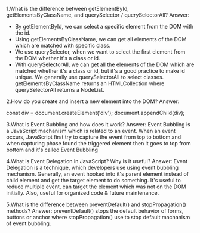 1.What is the difference between getElementById, getElementsByClassName, and querySelector / querySelectorAll?
Answer:

- By getElementById, we can select a specific element from the DOM with the id.
- Using getElementsByClassName, we can get all elements of the DOM which are matched with specific class.
- We use querySelector, when we want to select the first element from the DOM whether it's a class or id.
- With querySelectorAll, we can get all the elements of the DOM which are matched whether it's a class or id, but it's a good practice to make id unique. We generally use querySelectorAll to select classes.
getElementsByClassName returns an HTMLCollection where querySelectorAll returns a NodeList.

2.How do you create and insert a new element into the DOM?
Answer:

const div = document.createElement('div');
document.appendChild(div);

3.What is Event Bubbling and how does it work?
Answer: Event Bubbling is a JavaScript machanism which is related to an event. When an event occurs, JavaScript first try to capture the event from top to bottom and when capturing phase found the triggered element then it goes to top from bottom and it's called Event Bubbling

4.What is Event Delegation in JavaScript? Why is it useful?
Answer: Event Delegation is a technique, which developers use using event bubbling mechanism. Generally, an event hooked into it's parent element instead of child element and get the target element to do something. It's useful to reduce multiple event, can target the element which was not on the DOM initially. Also, useful for organized code & future maintenance.

5.What is the difference between preventDefault() and stopPropagation() methods?
Answer: preventDefault() stops the default behavior of forms, buttons or anchor where stopPropagation() use to stop default machanism of event bubbling.